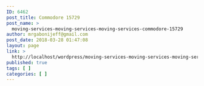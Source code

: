 ```yaml
---
ID: 6462
post_title: Commodore 15729
post_name: >
  moving-services-moving-services-moving-services-commodore-15729
author: mrgabonijeff@gmail.com
post_date: 2018-03-28 01:47:08
layout: page
link: >
  http://localhost/wordpress/moving-services-moving-services-moving-services-commodore-15729/
published: true
tags: [ ]
categories: [ ]
---
```

